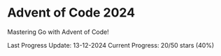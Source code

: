 # Advent of Code 2024

Mastering Go with Advent of Code!

Last Progress Update: 13-12-2024
Current Progress: 20/50 stars (40%)
